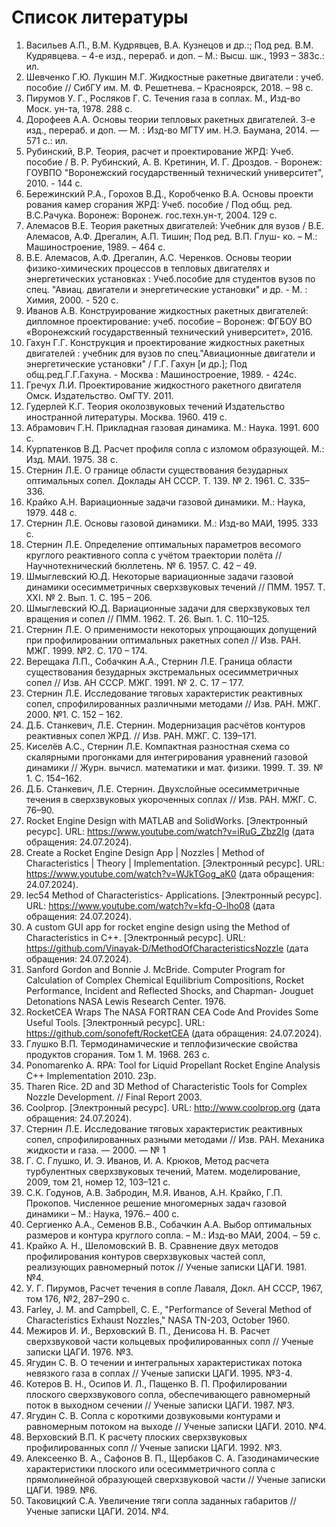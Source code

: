 # Список литературы

1. Васильев А.П., В.М. Кудрявцев, В.А. Кузнецов и др.:; Под ред. В.М. Кудрявцева. – 4-е изд., перераб. и доп. – М.: Высш. шк., 1993 – 383с.: ил.
2. Шевченко Г.Ю. Лукшин М.Г. Жидкостные ракетные двигатели : учеб. пособие // СибГУ им. М. Ф. Решетнева. – Красноярск, 2018. – 98 с.
3. Пирумов У. Г., Росляков Г. С. Течения газа в соплах. М., Изд-во Моск. ун-та, 1978. 288 с.
4. Дорофеев А.А. Основы теории тепловых ракетных двигателей. 3-е изд., перераб. и доп. — М. : Изд-во МГТУ им. Н.Э. Баумана, 2014. — 571 с.: ил.
5. Рубинский, В.Р. Теория, расчет и проектирование ЖРД: Учеб. пособие / В. Р. Рубинский, А. В. Кретинин, И. Г. Дроздов. - Воронеж: ГОУВПО "Воронежский государственный технический университет", 2010. - 144 с.
6. Бережинский Р.А., Горохов В.Д., Коробченко В.А. Основы проекти рования камер сгорания ЖРД: Учеб. пособие / Под общ. ред. В.С.Рачука. Воронеж: Воронеж. гос.техн.ун-т, 2004. 129 с.
7. Алемасов В.Е. Теория ракетных двигателей: Учебник для вузов / В.Е. Алемасов, А.Ф. Дрегалин, А.П. Тишин; Под ред. В.П. Глуш- ко. – М.: Машиностроение, 1989. – 464 с.
8. В.Е. Алемасов, А.Ф. Дрегалин, А.С. Черенков. Основы теории физико-химических процессов в тепловых двигателях и энергетических установках : Учеб.пособие для студентов вузов по спец. "Авиац. двигатели и энергетические установки" и др. - М. : Химия, 2000. - 520 с.
9. Иванов А.В. Конструирование жидкостных ракетных двигателей: дипломное проектирование: учеб. пособие – Воронеж: ФГБОУ ВО «Воронежский государственный технический университет», 2016.
10. Гахун Г.Г. Конструкция и проектирование жидкостных ракетных двигателей : учебник для вузов по спец."Авиационные двигатели и энергетические установки" / Г.Г. Гахун [и др.]; Под общ.ред.Г.Г.Гахуна. - Москва : Машиностроение, 1989. - 424с.
11. Гречух Л.И. Проектирование жидкостного ракетного двигателя Омск. Издательство. ОмГТУ. 2011.
12. Гудерлей К.Г. Теория околозвуковых течений Издательство иностранной литературы. Москва. 1960. 419 с.
13. Абрамович Г.Н. Прикладная газовая динамика. М.: Наука. 1991. 600 с.
14. Курпатенков В.Д. Расчет профиля сопла с изломом образующей. М.: Изд. МАИ. 1975. 38 с.
15. Стернин Л.Е. О границе области существования безударных оптимальных сопел. Доклады АН СССР. Т. 139. № 2. 1961. С. 335–336.
16. Крайко А.Н. Вариационные задачи газовой динамики. М.: Наука, 1979. 448 с.
17. Стернин Л.Е. Основы газовой динамики. М.: Изд-во МАИ, 1995. 333 с.
18. Стернин Л.Е. Определение оптимальных параметров весомого круглого реактивного сопла с учётом траектории полёта // Научнотехнический бюллетень. № 6. 1957. С. 42 – 49.
19. Шмыглевский Ю.Д. Некоторые вариационные задачи газовой динамики осесимметричных сверхзвуковых течений // ПММ. 1957. Т. XXI. № 2. Вып. 1. С. 195 – 206.
20. Шмыглевский Ю.Д. Вариационные задачи для сверхзвуковых тел вращения и сопел // ПММ. 1962. Т. 26. Вып. 1. С. 110–125.
21. Стернин Л.Е. О применимости некоторых упрощающих допущений при профилировании оптимальных ракетных сопел // Изв. РАН. МЖГ. 1999. №2. С. 170 – 174.
22. Верещака Л.П., Собачкин А.А., Стернин Л.Е. Граница области существования безударных экстремальных осесимметричных сопел // Изв. АН СССР. МЖГ. 1991. № 2. С. 17 – 177.
23. Стернин Л.Е. Исследование тяговых характеристик реактивных сопел, спрофилированных различными методами // Изв. РАН. МЖГ. 2000. №1. С. 152 – 162.
24. Д.Б. Станкевич, Л.Е. Стернин. Модернизация расчётов контуров реактивных сопел ЖРД. // Изв. РАН. МЖГ. С. 139–171.
25. Киселёв А.С., Стернин Л.Е. Компактная разностная схема со скалярными прогонками для интегрирования уравнений газовой динамики // Журн. вычисл. математики и мат. физики. 1999. Т. 39. № 1. С. 154–162.
26. Д.Б. Станкевич, Л.Е. Стернин. Двухслойные осесимметричные течения в сверхзвуковых укороченных соплах // Изв. РАН. МЖГ. С. 76–90.
27. Rocket Engine Design with MATLAB and SolidWorks. [Электронный ресурс]. URL: <https://www.youtube.com/watch?v=iRuG_Zbz2Ig> (дата обращения: 24.07.2024).
28. Create a Rocket Engine Design App | Nozzles | Method of Characteristics | Theory | Implementation. [Электронный ресурс]. URL: <https://www.youtube.com/watch?v=WJkTGog_aK0> (дата обращения: 24.07.2024).
29. lec54 Method of Characteristics- Applications. [Электронный ресурс]. URL: <https://www.youtube.com/watch?v=kfq-O-lho08> (дата обращения: 24.07.2024).
30. A custom GUI app for rocket engine design using the Method of Characteristics in C++. [Электронный ресурс]. URL: <https://github.com/Vinayak-D/MethodOfCharacteristicsNozzle> (дата обращения: 24.07.2024).
31. Sanford Gordon and Bonnie J. McBride. Computer Program for Calculation of Complex Chemical Equilibrium Compositions, Rocket Performance, Incident and Reflected Shocks, and Chapman- Jouguet Detonations NASA Lewis Research Center. 1976.
32. RocketCEA Wraps The NASA FORTRAN CEA Code And Provides Some Useful Tools. [Электронный ресурс]. URL: <https://github.com/sonofeft/RocketCEA> (дата обращения: 24.07.2024).
33. Глушко В.П. Термодинамические и теплофизические свойства продуктов сгорания. Том 1. М. 1968. 263 с.
34. Ponomarenko A. RPA: Tool for Liquid Propellant Rocket Engine Analysis C++ Implementation 2010. 23p.
35. Tharen Rice. 2D and 3D Method of Characteristic Tools for Complex Nozzle Development. // Final Report 2003.
36. Coolprop. [Электронный ресурс]. URL: <http://www.coolprop.org> (дата обращения: 24.07.2024).
37. Стернин Л.Е. Исследование тяговых характеристик реактивных сопел, спрофилированных разными методами // Изв. РАН. Механика жидкости и газа. — 2000. — № 1
38. Г. С. Глушко, И. Э. Иванов, И. А. Крюков, Метод расчета турбулентных сверхзвуковых течений, Матем. моделирование, 2009, том 21, номер 12, 103–121 с.
39. С.К. Годунов, А.В. Забродин, М.Я. Иванов, А.Н. Крайко, Г.П. Прокопов. Численное решение многомерных задач газовой динамики – М.: Наука, 1976.– 400 с.
40. Сергиенко А.А., Семенов В.В., Собачкин А.А. Выбор оптимальных размеров и контура круглого сопла. – М.: Изд-во МАИ, 2004. – 59 с.
41. Крайко А. Н., Шеломовский В. В. Сравнение двух методов профилирования контуров сверхзвуковых частей сопл, реализующих равномерный поток // Ученые записки ЦАГИ. 1981. №4.
42. У. Г. Пирумов, Расчет течения в сопле Лаваля, Докл. АН СССР, 1967, том 176, №2, 287–290 с.
43. Farley, J. M. and Campbell, C. E., "Performance of Several Method of Characteristics Exhaust Nozzles," NASA TN-203, October 1960.
44. Межиров И. И., Верховский В. П., Денисова Н. В. Расчет сверхзвуковой части кольцевых профилированных сопл // Ученые записки ЦАГИ. 1976. №3.
45. Ягудин С. В. О течении и интегральных характеристиках потока невязкого газа в соплах // Ученые записки ЦАГИ. 1995. №3-4.
46. Котеров В. Н., Осипов И. Л., Пащенко В. П. Профилировании плоского сверхзвукового сопла, обеспечивающего равномерный поток в выходном сечении // Ученые записки ЦАГИ. 1987. №3.
47. Ягудин С. В. Сопла с короткими дозвуковыми контурами и равномерным потоком на выходе // Ученые записки ЦАГИ. 2010. №4.
48. Верховский В.П. К расчету плоских сверхзвуковых профилированных сопл // Ученые записки ЦАГИ. 1992. №3.
49. Алексеенко В. А., Сафонов В. П., Щербаков С. А. Газодинамические характеристики плоского или осесимметричного сопла с прямолинейной образующей сверхзвуковой части // Ученые записки ЦАГИ. 1989. №6.
50. Таковицкий С.А. Увеличение тяги сопла заданных габаритов // Ученые записки ЦАГИ. 2014. №4.

